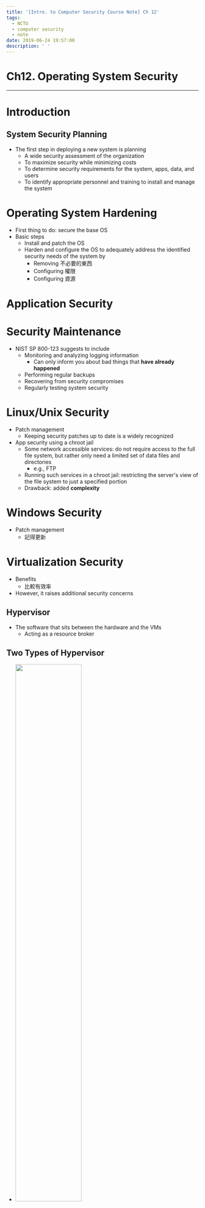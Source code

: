 ```yaml
---
title: '[Intro. to Computer Security Course Note] Ch 12'
tags:
  - NCTU
  - computer security
  - note
date: 2019-06-24 19:57:00
description: ' '
---
```


# Ch12. Operating System Security

---

# Introduction

## System Security Planning

- The first step in deploying a new system is planning
   - A wide security assessment of the organization
   - To maximize security while minimizing costs
   - To determine security requirements for the system, apps, data, and users
   - To identify appropriate personnel and training to install and manage the system

# Operating System Hardening

- First thing to do: secure the base OS
- Basic steps
   - Install and patch the OS
   - Harden and configure the OS to adequately address the identified security needs of the system by
      - Removing 不必要的東西
      - Configuring 權限
      - Configuring 資源

# Application Security

# Security Maintenance

- NIST SP 800-123 suggests to include
   - Monitoring and analyzing logging information
      - Can only inform you about bad things that __have already happened__
   - Performing regular backups
   - Recovering from security compromises
   - Regularly testing system security

# Linux/Unix Security

- Patch management
   - Keeping security patches up to date is a widely recognized
- App security using a chroot jail
   - Some network accessible services: do not require access to the full file system, but rather only need a limited set of data files and directories
      - e.g., FTP
   - Running such services in a chroot jail: restricting the server's view of the file system to just a specified portion
   - Drawback: added __complexity__

# Windows Security

- Patch management
   - 記得更新

# Virtualization Security

- Benefits
   - 比較有效率
- However, it raises additional security concerns

## Hypervisor

- The software that sits between the hardware and the VMs
   - Acting as a resource broker

## Two Types of Hypervisor

- <img src="https://i.imgur.com/a5cfdKu.png" width="60%"/>
- Key differences
   - Typically, type 1 performs better, __more secure__, __用在 server 上__
   - Type 2: enabling virtualization without needing to dedicate a server to that function, __用在 client 上__

## New Type: Container/APp Virtualization

- <img src="https://i.imgur.com/tCGCtqx.png" width="60%"/>
- Reducing overhead: no need of resources to run a separate OS for each app
- But, 安全風險較高

## Securing Virtualization Systems

- Hypervisor security
   - Secured using a process similar to securing an OS
   - Installed in an __isolated__ environment